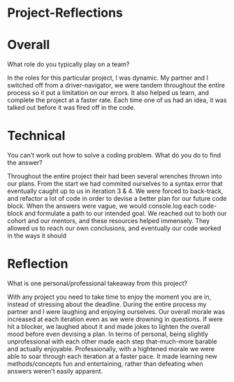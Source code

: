 # Project-Reflections

# Overall 

What role do you typically play on a team?

In the roles for this particular project, I was dynamic. My partner and I switched off from a driver-navigator, we were tandem throughout the entire process so it put a limitation on our errors. It also helped us learn, and complete the project at a faster rate. Each time one of us had an idea, it was talked out before it was fired off in the code. 

# Technical
You can’t work out how to solve a coding problem. What do you do to find the answer? 

Throughout the entire project their had been several wrenches thrown into our plans. From the start we had commited ourselves to a syntax error that eventually caught up to us in iteration 3 & 4. We were forced to back-track, and refactor a lot of code in order to devise a better plan for our future code block. When the answers were vague, we would console.log each code-block and formulate a path to our intended goal. We reached out to both our cohort and our mentors, and these resources helped immensely. They allowed us to reach our own conclusions, and eventually our code worked in the ways it should 

# Reflection

What is one personal/professional takeaway from this project? 

With any project you need to take time to enjoy the moment you are in, instead of stressing about the deadline. During the entire process my partner and I were laughing and enjoying ourselves. Our overall morale was increased at each iteration even as we were drowning in questions. If were hit a blocker, we laughed about it and made jokes to lighten the overall mood before even devising a plan. In terms of personal, being slightly unprofessional with each other made each step that-much-more barable and actually enjoyable. Professionally, with a hightened morale we were able to soar through each iteration at a faster pace. It made learning new methods/concepts fun and entertaining, rather than defeating when answers weren't easily apparent. 
